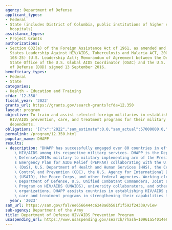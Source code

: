 ```yaml
---
agency: Department of Defense
applicant_types:
- Federal
- State (includes District of Columbia, public institutions of higher education and
  hospitals)
assistance_types:
- Project Grants
authorizations:
- Section 632(a) of the Foreign Assistance Act of 1961, as amended and the United
  States Leadership Against HIV/AIDS, Tuberculosis and Malaria ACT, 2003 (Public Law
  108-25) (U.S. Leadership Act); Memorandum of Agreement between the Department of
  State Office of the U.S. Global AIDS Coordinator (OGAC) and the U.S. Department
  of Defense (DOD) signed 13 September 2016.
beneficiary_types:
- Federal
- State
categories:
- Health - Education and Training
cfda: '12.350'
fiscal_year: '2022'
grants_url: https://grants.gov/search-grants?cfda=12.350
layout: program
objective: To train and assist selected foreign militaries in establishing and implementing
  HIV/AIDS prevention, care, and treatment programs for their military personnel and
  dependents.
obligations: '[{"x":"2022","sam_estimate":0.0,"sam_actual":57000000.0,"usa_spending_actual":50259556.12},{"x":"2023","sam_estimate":53000000.0,"sam_actual":0.0,"usa_spending_actual":43045117.66},{"x":"2024","sam_estimate":0.0,"sam_actual":0.0,"usa_spending_actual":8235012.82}]'
permalink: /program/12.350.html
popular_name: DHAPP
results:
- description: "DHAPP has successfully engaged over 80 countries in efforts to combat\
    \ HIV/AIDS among its respective military services. DHAPP is the Department of\
    \ Defense\u2019s military to military implementing arm of the President\u2019\
    s Emergency Plan for AIDS Relief (PEPFAR) collaborating with the U.S. State Department\
    \ (DoS), U.S. Department of Health and Human Services (HHS), the Centers for Disease\
    \ Control and Prevention (CDC), the U.S. Agency for International Development\
    \ (USAID), the Peace Corps, and other federal agencies. Working closely with U.S.\
    \ Department of Defense, U.S. Unified Combatant Commanders, Joint United Nations\
    \ Program on HIV/AIDS (UNAIDS), university collaborators, and other non-governmental\
    \ organizations, DHAPP assists countries in establishing HIV/AIDS prevention,\
    \ care and treatment programs in strengthening their capabilities to combat HIV."
  year: '2023'
sam_url: https://sam.gov/fal/ee6566444c6248a6b581f1f592f24339/view
sub-agency: Department of the Army
title: Department of Defense HIV/AIDS Prevention Program
usaspending_url: https://www.usaspending.gov/search/?hash=10961a54014e8412b5e0c8665c45448d
---
```

